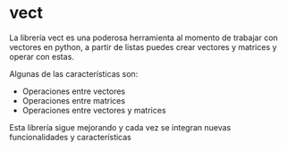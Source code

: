 # vect
La librería vect es una poderosa herramienta al momento de trabajar con vectores en python, a partir de listas puedes crear vectores y matrices y operar con estas.

Algunas de las características son:
- Operaciones entre vectores
- Operaciones entre matrices
- Operaciones entre vectores y matrices
  
Esta librería sigue mejorando y cada vez se integran nuevas funcionalidades y características